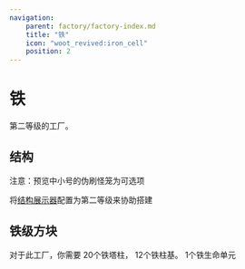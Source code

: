 ```yaml
---
navigation:
    parent: factory/factory-index.md
    title: "铁"
    icon: "woot_revived:iron_cell"
    position: 2
---
```

# 铁

第二等级的工厂。

## 结构

注意：预览中小号的伪刷怪笼为可选项

将<ItemImage id="layout" scale="0.5"/>[结构展示器](../machines-blocks/layout.md#copper)配置为第二等级来协助搭建

<GameScene zoom="2.5" interactive={true}>
    <ImportStructure src="../assets/factory/iron.snbt" />
    <IsometricCamera yaw="195" pitch="6" />
</GameScene>

## 铁级方块

<Row>
  <BlockImage id="iron_pylon" scale="4" p:attached="true" />
  <BlockImage id="iron_plinth" scale="4" p:attached="true" />
  <BlockImage id="iron_cell" scale="4" p:attached="true" />
</Row>


对于此工厂，你需要
20个<ItemImage id="iron_pylon" scale="0.5"/>铁塔柱，
12个<ItemImage id="iron_plinth" scale="0.5"/>铁柱基。
1个<ItemImage id="iron_cell" scale="0.5"/>铁生命单元

<Row>
  <RecipeFor id="iron_pylon" />
  <RecipeFor id="iron_plinth" />
  <RecipeFor id="iron_cell" />
</Row>